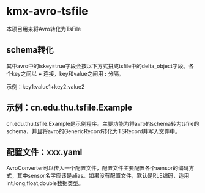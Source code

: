# kmx-avro-tsfile

本项目用来将Avro转化为TsFile


## schema转化
其中avro中的iskey=true字段会按以下方式拼成tsfile中的delta_object字段。各个key之间以 **+** 连接，key和value之间用 **:** 分隔。

示例：key1:value1+key2:value2


## 示例：cn.edu.thu.tsfile.Example
cn.edu.thu.tsfile.Example是示例程序。主要功能为将avro的schema转为tsfile的schema，并且将avro的GenericRecord转化为TSRecord并写入文件中。


## 配置文件：xxx.yaml
AvroConverter可以传入一个配置文件，配置文件主要配置各个sensor的编码方式，其中sensor名字应该是alias。如果没有配置文件，默认是RLE编码，适用int,long,float,double数据类型。
